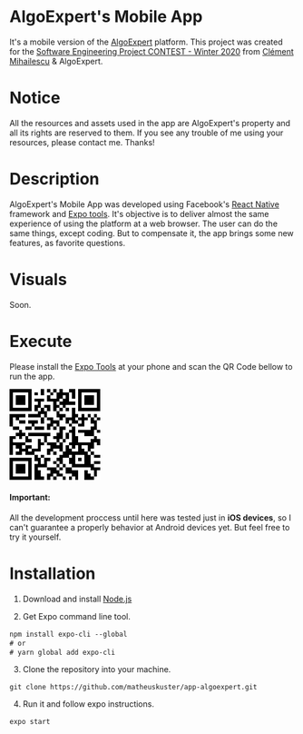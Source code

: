 # AlgoExpert's Mobile App

It's a mobile version of the <a href="https://www.algoexpert.io/">AlgoExpert</a> platform. This project was created for the <a href="https://www.youtube.com/watch?v=KVyMIEwI7uw&t=2s">Software Engineering Project CONTEST - Winter 2020</a> from <a href="https://github.com/clementmihailescu">Clément Mihailescu</a> & AlgoExpert.

# Notice

All the resources and assets used in the app are AlgoExpert's property and all its rights are reserved to them. If you see any trouble of me using your resources, please contact me. Thanks!

# Description

AlgoExpert's Mobile App was developed using Facebook's <a href="https://github.com/facebook/react-native">React Native</a> framework and <a href="https://expo.io/">Expo tools</a>. It's objective is to deliver almost the same experience of using the platform at a web browser. The user can do the same things, except coding. But to compensate it, the app brings some new features, as favorite questions.

# Visuals

Soon.

# Execute

Please install the <a href="https://expo.io/tools#client">Expo Tools</a> at your phone and scan the QR Code bellow to run the app.

<img src="./.github/expo_qrcode.png" />

#### Important:

All the development proccess until here was tested just in <b>iOS devices</b>, so I can't guarantee a properly behavior at Android devices yet. But feel free to try it yourself.

# Installation

1. Download and install <a href="https://nodejs.org/en/">Node.js</a>

2. Get Expo command line tool.

```
npm install expo-cli --global
# or
# yarn global add expo-cli

```

3. Clone the repository into your machine.

```
git clone https://github.com/matheuskuster/app-algoexpert.git
```

4. Run it and follow expo instructions.

```
expo start
```
